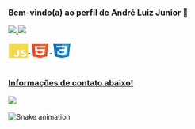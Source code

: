 ### Bem-vindo(a) ao perfil de André Luiz Junior 👋

<div>
  <a href="https://github.com/Rai48">
  <img height="180em" src="https://github-readme-stats.vercel.app/api?username=Rai48&show_icons=true&theme=github_dark&include_all_commits=true&count_private=true"/>
  <img height="180em" src="https://github-readme-stats.vercel.app/api/top-langs/?username=Rai48&layout=compact&langs_count=6&theme=github_dark"/>
</div>
<div style="display: inline_block"><br>
  <img align="center" alt="Js" height="30" width="40" src="https://raw.githubusercontent.com/devicons/devicon/master/icons/javascript/javascript-plain.svg">
  <img align="center" alt="HTML" height="30" width="40" src="https://raw.githubusercontent.com/devicons/devicon/master/icons/html5/html5-original.svg">
  <img align="center" alt="CSS" height="30" width="40" src="https://raw.githubusercontent.com/devicons/devicon/master/icons/css3/css3-original.svg">
</div>
 
 <br>
 
  ### Informações de contato abaixo!
 
<div>  
  <a href = "mailto:andreluizjr55@gmail.com"><img src="https://img.shields.io/badge/-Gmail-%23333?style=for-the-badge&logo=gmail&logoColor=white" target="_blank"></a>
  
 
  ![Snake animation](https://github.com/Rai48/Rai48/blob/output/github-contribution-grid-snake.svg)

</div>
